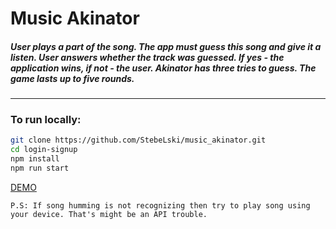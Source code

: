 # Music Akinator

##### User plays a part of the song. The app must guess this song and give it a listen. User answers whether the track was guessed. If yes - the application wins, if not - the user. Akinator has three tries to guess. The game lasts up to five rounds.

---

### To run locally:

```bash
git clone https://github.com/StebeLski/music_akinator.git
cd login-signup
npm install
npm run start
```

[DEMO](https://stebelski.github.io/music_akinator/)

```
P.S: If song humming is not recognizing then try to play song using your device. That's might be an API trouble.
```

